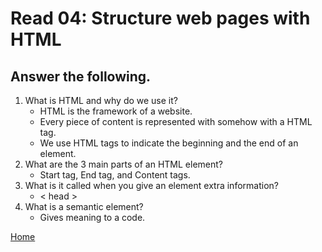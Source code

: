 # Read 04: Structure web pages with HTML

## Answer the following.

1. What is HTML and why do we use it?
    -  HTML is the framework of a website.
    -   Every piece of content is represented with somehow with a HTML tag.
    -   We use HTML tags to indicate the beginning and the end of an element.
2. What are the 3 main parts of an HTML element?
    -   Start tag, End tag, and Content tags.
3. What is it called when you give an element extra information?
    -   < head >
4. What is a semantic element?
    -   Gives meaning to a code.

[Home](README.md)